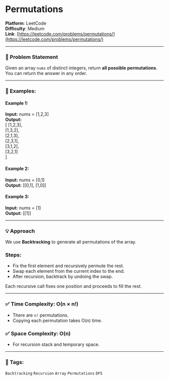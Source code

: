 # Permutations

**Platform**: LeetCode  
**Difficulty**: Medium  
**Link**: [https://leetcode.com/problems/permutations/](https://leetcode.com/problems/permutations/)

---

### 🧠 Problem Statement

Given an array `nums` of distinct integers, return **all possible permutations**.  
You can return the answer in any order.

---

### 🧪 Examples:

#### Example 1:
**Input:** nums = [1,2,3]  
**Output:**  
[
[1,2,3],  
[1,3,2],  
[2,1,3],  
[2,3,1],  
[3,1,2],  
[3,2,1]  
]

#### Example 2:
**Input:** nums = [0,1]  
**Output:** [[0,1], [1,0]]

#### Example 3:
**Input:** nums = [1]  
**Output:** [[1]]

---

### 💡 Approach

We use **Backtracking** to generate all permutations of the array.

### Steps:
- Fix the first element and recursively permute the rest.
- Swap each element from the current index to the end.
- After recursion, backtrack by undoing the swap.

Each recursive call fixes one position and proceeds to fill the rest.

---

### ✅ Time Complexity: O(n × n!)
- There are `n!` permutations.
- Copying each permutation takes O(n) time.

### ✅ Space Complexity: O(n)
- For recursion stack and temporary space.

---

### 📌 Tags:
`Backtracking` `Recursion` `Array` `Permutations` `DFS`

